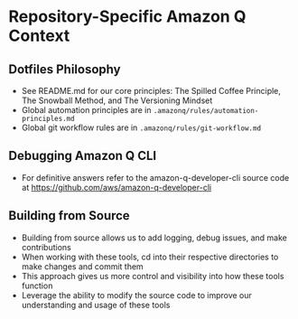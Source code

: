 # Repository-Specific Amazon Q Context

## Dotfiles Philosophy
- See README.md for our core principles: The Spilled Coffee Principle, The Snowball Method, and The Versioning Mindset
- Global automation principles are in `.amazonq/rules/automation-principles.md`
- Global git workflow rules are in `.amazonq/rules/git-workflow.md`

## Debugging Amazon Q CLI
- For definitive answers refer to the amazon-q-developer-cli source code at https://github.com/aws/amazon-q-developer-cli

## Building from Source
- Building from source allows us to add logging, debug issues, and make contributions
- When working with these tools, cd into their respective directories to make changes and commit them
- This approach gives us more control and visibility into how these tools function
- Leverage the ability to modify the source code to improve our understanding and usage of these tools
